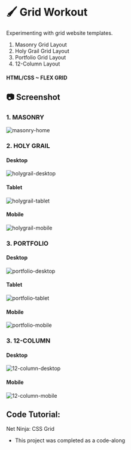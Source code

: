 # :paintbrush: Grid Workout

Experimenting with grid website templates.
1. Masonry Grid Layout
2. Holy Grail Grid Layout
3. Portfolio Grid Layout
4. 12-Column Layout

#### HTML/CSS ~ FLEX GRID

## :camera: Screenshot

### 1. MASONRY
![masonry-home](https://github.com/T-Pirozzini/CSS-Grid-Workout/blob/main/Masonry%20Grid/img/Home.png?raw=true)

### 2. HOLY GRAIL
#### Desktop
![holygrail-desktop](https://github.com/T-Pirozzini/CSS-Grid-Workout/blob/main/Holy%20Grail%20Grid/img/desktop2.png?raw=true)
#### Tablet
![holygrail-tablet](https://github.com/T-Pirozzini/CSS-Grid-Workout/blob/main/Holy%20Grail%20Grid/img/tablet.png?raw=true)
#### Mobile
![holygrail-mobile](https://github.com/T-Pirozzini/CSS-Grid-Workout/blob/main/Holy%20Grail%20Grid/img/mobile.png?raw=true)

### 3. PORTFOLIO
#### Desktop
![portfolio-desktop](https://github.com/T-Pirozzini/CSS-Grid-Workout/blob/main/Portfolio%20Layout/img/desktop.png?raw=true)
#### Tablet
![portfolio-tablet](https://github.com/T-Pirozzini/CSS-Grid-Workout/blob/main/Portfolio%20Layout/img/tablet.png?raw=true)
#### Mobile
![portfolio-mobile](https://github.com/T-Pirozzini/CSS-Grid-Workout/blob/main/Portfolio%20Layout/img/mobile.png?raw=true)

### 3. 12-COLUMN
#### Desktop
![12-column-desktop]()
#### Mobile
![12-column-mobile]()

## Code Tutorial:

Net Ninja: CSS Grid

- This project was completed as a code-along